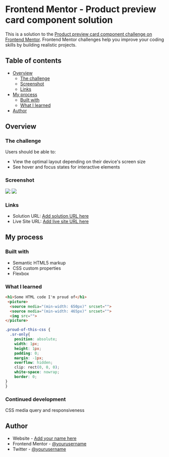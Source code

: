 # Frontend Mentor - Product preview card component solution

This is a solution to the [Product preview card component challenge on Frontend Mentor](https://www.frontendmentor.io/challenges/product-preview-card-component-GO7UmttRfa). Frontend Mentor challenges help you improve your coding skills by building realistic projects. 

## Table of contents

- [Overview](#overview)
  - [The challenge](#the-challenge)
  - [Screenshot](#screenshot)
  - [Links](#links)
- [My process](#my-process)
  - [Built with](#built-with)
  - [What I learned](#what-i-learned)
- [Author](#author)



## Overview

### The challenge
Users should be able to:

- View the optimal layout depending on their device's screen size
- See hover and focus states for interactive elements

### Screenshot

![](./images/desktop.png)
![](./images/mobile.png)


### Links

- Solution URL: [Add solution URL here](https://www.frontendmentor.io/solutions/responsive-page-using-css-flexbox-KYA_veb4Kf)
- Live Site URL: [Add live site URL here](https://product-review-4le5tsm2i-sarah-angyus-projects.vercel.app/)

## My process

### Built with

- Semantic HTML5 markup
- CSS custom properties
- Flexbox


### What I learned


```html
<h1>Some HTML code I'm proud of</h1>
 <picture>
  <source media="(min-width: 650px)" srcset="">
  <source media="(min-width: 465px)" srcset="">
  <img src="">
</picture> 
```
```css
.proud-of-this-css {
  .sr-only{
    position: absolute;
    width: 1px;
    height: 1px;
    padding: 0;
    margin: -1px;
    overflow: hidden;
    clip: rect(0, 0, 0);
    white-space: nowrap;
    border: 0;
}
}
```

### Continued development
CSS media query and responsiveness

## Author

- Website - [Add your name here](https://www.your-site.com)
- Frontend Mentor - [@yourusername](https://www.frontendmentor.io/profile/sarahangyu)
- Twitter - [@yourusername](https://www.twitter.com/angyu_sarah)


